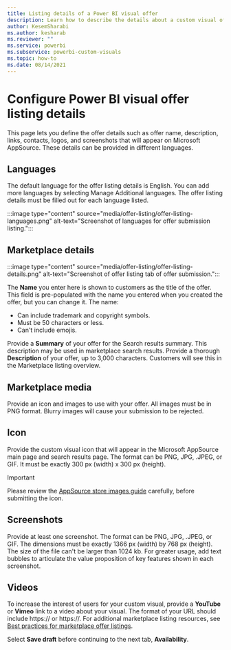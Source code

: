 ```yaml
---
title: Listing details of a Power BI visual offer
description: Learn how to describe the details about a custom visual offer when submitting it to the Commercial Marketplace.
author: KesemSharabi
ms.author: kesharab
ms.reviewer: ""
ms.service: powerbi
ms.subservice: powerbi-custom-visuals
ms.topic: how-to
ms.date: 08/14/2021
---
```


# Configure Power BI visual offer listing details

This page lets you define the offer details such as offer name, description, links, contacts, logos, and screenshots that will appear on Microsoft AppSource. These details can be provided in different languages.

## Languages

The default language for the offer listing details is English. You can add more languages by selecting Manage Additional languages. The offer listing details must be filled out for each language listed.

:::image type="content" source="media/offer-listing/offer-listing-languages.png" alt-text="Screenshot of languages for offer submission listing.":::

## Marketplace details

:::image type="content" source="media/offer-listing/offer-listing-details.png" alt-text="Screenshot of offer listing tab of offer submission.":::

The **Name** you enter here is shown to customers as the title of the offer. This field is pre-populated with the name you entered when you created the offer, but you can change it. The name:

* Can include trademark and copyright symbols.
* Must be 50 characters or less.
* Can't include emojis.

Provide a **Summary** of your offer for the Search results summary. This description may be used in marketplace search results.
Provide a thorough **Description**  of your offer, up to 3,000 characters. Customers will see this in the Marketplace listing overview.

## Marketplace media

Provide an icon and images to use with your offer. All images must be in PNG format. Blurry images will cause your submission to be rejected.

## Icon

Provide the custom visual icon that will appear in the Microsoft AppSource main page and search results page. The format can be PNG, JPG, .JPEG, or GIF. It must be exactly 300 px (width) x 300 px (height).

>[!Important]
> Please review the [AppSource store images guide](/office/dev/store/craft-effective-appsource-store-images) carefully, before submitting the icon.

## Screenshots

Provide at least one screenshot. The format can be PNG, JPG, .JPEG, or GIF. The dimensions must be exactly 1366 px (width) by 768 px (height). The size of the file can't be larger than 1024 kb.
For greater usage, add text bubbles to articulate the value proposition of key features shown in each screenshot.

## Videos

To increase the interest of users for your custom visual, provide  a **YouTube** or **Vimeo** link to a video about your visual. The format of your URL should include https:// or https://.
For additional marketplace listing resources, see [Best practices for marketplace offer listings](/azure/marketplace/gtm-offer-listing-best-practices).

Select **Save draft** before continuing to the next tab, **Availability**.
